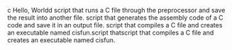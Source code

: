 c Hello, Worldd
script that runs a C file through the preprocessor and save the result into another file.
script that generates the assembly code of a C code and save it in an output file.
script that compiles a C file and creates an executable named cisfun.script thatscript that compiles a C file and creates an executable named cisfun.
